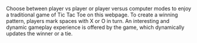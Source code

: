 Choose between player vs player or player versus computer modes to enjoy a traditional game of Tic Tac Toe on this webpage. To create a winning pattern, players mark spaces with X or O in turn. An interesting and dynamic gameplay experience is offered by the game, which dynamically updates the winner or a tie.
